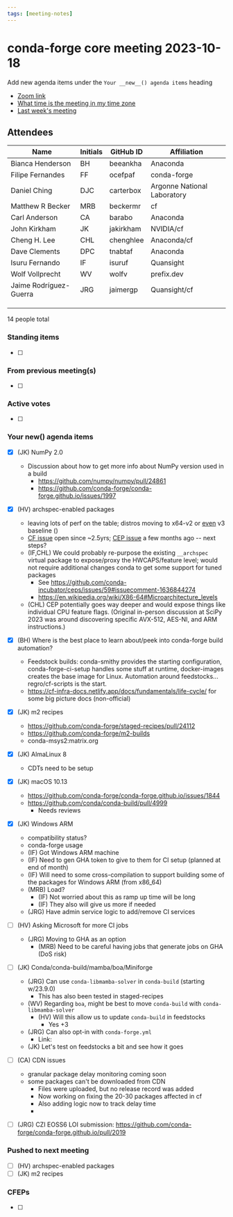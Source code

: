 ```yaml
---
tags: [meeting-notes]
---
```

# conda-forge core meeting 2023-10-18

Add new agenda items under the `Your __new__() agenda items` heading

- [Zoom link](https://zoom.us/j/9138593505?pwd=SWh3dE1IK05LV01Qa0FJZ1ZpMzJLZz09)
- [What time is the meeting in my time zone](https://dateful.com/convert/utc?t=5pm)
- [Last week's meeting](https://hackmd.io/#REPLACE_ME#)

## Attendees

| Name                    | Initials | GitHub ID        | Affiliation                 |
| ----------------------- | -------- | ---------------  | --------------------------- |
| Bianca Henderson        | BH       | beeankha         | Anaconda                    |
| Filipe Fernandes        | FF       | ocefpaf          | conda-forge                 |
| Daniel Ching            | DJC      | carterbox        | Argonne National Laboratory |
| Matthew R Becker        | MRB      | beckermr         | cf                          |
| Carl Anderson           | CA       | barabo           | Anaconda                    |
| John Kirkham            | JK       | jakirkham        | NVIDIA/cf                   |
| Cheng H. Lee            | CHL      | chenghlee        | Anaconda/cf                 |
| Dave Clements           | DPC      | tnabtaf          | Anaconda                    |
| Isuru Fernando          | IF       | isuruf           | Quansight                   |
| Wolf Vollprecht         | WV       | wolfv            | prefix.dev                  |
| Jaime Rodríguez-Guerra  | JRG      | jaimergp         | Quansight/cf              |
|                         |          |                  |                             |
|                         |          |                  |                             |
|                         |          |                  |                             |

14 people total

### Standing items

- [ ]

### From previous meeting(s)

- [ ]

### Active votes

- [ ]

### Your __new__() agenda items

- [X] (JK) NumPy 2.0
    - Discussion about how to get more info about NumPy version used in a build
        - https://github.com/numpy/numpy/pull/24861
        - https://github.com/conda-forge/conda-forge.github.io/issues/1997
- [X] (HV) archspec-enabled packages
  - leaving lots of perf on the table; distros moving to x64-v2 or [even](https://www.phoronix.com/news/CentOS-ISA-Experiment-Perform) v3 baseline ()
  - [CF issue](https://github.com/conda-forge/conda-forge.github.io/issues/1261) open since ~2.5yrs; [CEP issue](https://github.com/conda-incubator/ceps/issues/59) a few months ago -- next steps?
  - (IF,CHL) We could probably re-purpose the existing `__archspec` virtual package to expose/proxy the HWCAPS/feature level; would not require additional changes conda to get some support for tuned packages
    - See https://github.com/conda-incubator/ceps/issues/59#issuecomment-1636844274
    - https://en.wikipedia.org/wiki/X86-64#Microarchitecture_levels
  - (CHL) CEP potentially goes way deeper and would expose things like individual CPU feature flags. (Original in-person discussion at SciPy 2023 was around discovering specific AVX-512, AES-NI, and ARM instructions.)
- [X] (BH) Where is the best place to learn about/peek into conda-forge build automation?
  - Feedstock builds: conda-smithy provides the starting configuration, conda-forge-ci-setup handles some stuff at runtime, docker-images creates the base image for Linux. Automation around feedstocks... regro/cf-scripts is the start.
  - https://cf-infra-docs.netlify.app/docs/fundamentals/life-cycle/ for some big picture docs (non-official)
- [X] (JK) m2 recipes
    - https://github.com/conda-forge/staged-recipes/pull/24112
    - https://github.com/conda-forge/m2-builds
    - conda-msys2:matrix.org
- [x] (JK) AlmaLinux 8
    - CDTs need to be setup
- [x] (JK) macOS 10.13
    - https://github.com/conda-forge/conda-forge.github.io/issues/1844
    - https://github.com/conda/conda-build/pull/4999
        - Needs reviews
- [x] (JK) Windows ARM
    - compatibility status?
    - conda-forge usage
    - (IF) Got Windows ARM machine 
    - (IF) Need to gen GHA token to give to them for CI setup (planned at end of month)
    - (IF) Will need to some cross-compilation to support building some of the packages for Windows ARM (from x86_64)
    - (MRB) Load?
        - (IF) Not worried about this as ramp up time will be long
        - (IF) They also will give us more if needed
    - (JRG) Have admin service logic to add/remove CI services
- [ ] (HV) Asking Microsoft for more CI jobs
    - (JRG) Moving to GHA as an option
        - (MRB) Need to be careful having jobs that generate jobs on GHA (DoS risk)
- [ ] (JK) Conda/conda-build/mamba/boa/Miniforge
    - (JRG) Can use `conda-libmamba-solver` in `conda-build` (starting w/23.9.0)
        - This has also been tested in staged-recipes
    - (WV) Regarding `boa`, might be best to move `conda-build` with `conda-libmamba-solver`
        - (HV) Will this allow us to update `conda-build` in feedstocks
            - Yes +3
    - (JRG) Can also opt-in with `conda-forge.yml`
        - Link:
    - (JK) Let's test on feedstocks a bit and see how it goes

- [ ] (CA) CDN issues
    - granular package delay monitoring coming soon
    - some packages can't be downloaded from CDN
        - Files were uploaded, but no release record was added
        - Now working on fixing the 20-30 packages affected in cf
        - Also adding logic now to track delay time
        - 
- [ ] (JRG) CZI EOSS6 LOI submission: https://github.com/conda-forge/conda-forge.github.io/pull/2019
  
### Pushed to next meeting

- [ ] (HV) archspec-enabled packages
- [ ] (JK) m2 recipes

### CFEPs

- [ ]
